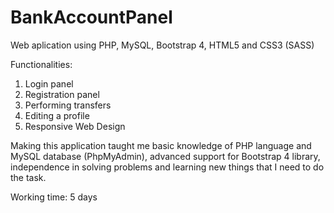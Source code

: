 # BankAccountPanel
Web aplication using PHP, MySQL, Bootstrap 4, HTML5 and CSS3 (SASS)

Functionalities:
1. Login panel
2. Registration panel
3. Performing transfers
4. Editing a profile
5. Responsive Web Design

Making this application taught me basic knowledge of PHP language and MySQL database (PhpMyAdmin), advanced support for Bootstrap 4 library, independence in solving problems and learning new things that I need to do the task.

Working time: 5 days
